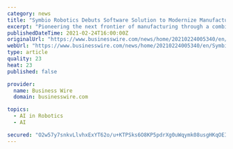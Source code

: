 ```yaml
---
category: news
title: "Symbio Robotics Debuts Software Solution to Modernize Manufacturing Assembly Line Automation"
excerpt: "Pioneering the next frontier of manufacturing through a combination of artificial intelligence (AI) and industrial robotics, Symbio Robotics today ann"
publishedDateTime: 2021-02-24T16:00:00Z
originalUrl: "https://www.businesswire.com/news/home/20210224005340/en/Symbio-Robotics-Debuts-Software-Solution-to-Modernize-Manufacturing-Assembly-Line-Automation"
webUrl: "https://www.businesswire.com/news/home/20210224005340/en/Symbio-Robotics-Debuts-Software-Solution-to-Modernize-Manufacturing-Assembly-Line-Automation"
type: article
quality: 23
heat: 23
published: false

provider:
  name: Business Wire
  domain: businesswire.com

topics:
  - AI in Robotics
  - AI

secured: "O2w57y7snkvLlvhxExYT62o/u+KTPSks6O8KP5pdrXg0uWqymk08usgHKqOEIZqXPxCUNgcQpJ5/CPrLsvpGjSzGp6BaEBXSH7zN8NsRVP4rxcDEoj6gwt5UePTNVjz0WzHFMIgDs5qAe30aNqMQeN/l3GlRdV9dtvbPTz0HhCgri90wvocpVCz6mKBJZ6e4MF/z7UwG6vLYxKqbwHgSfv76yJ4B87L8juIKe72zKELidiLQFwatYZe+lm/kuUbccZoPtltiMDlT/osVJ7CZb/32aJzCsX4erRqGrlvOCKzRbB8CysDxDXJmaoyghGggAPaPYCEFPBV66J7Hz0Tw6y6Os0PVS7kz2YFriSQrbjQ=;ggSPmX4DvGfAAX2HFlJ+7A=="
---
```


